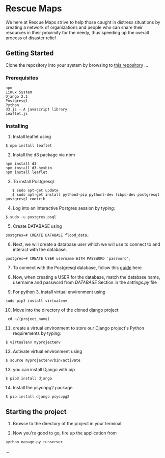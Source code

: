 # Rescue Maps
We here at Rescue Maps strive to help those caught in distress situations by creating a network of organizations and people who can share their resources in their proximity for the needy, thus speeding up the overall process of disaster relief


## Getting Started
Clone the repository into your system by browsing to [this repository](https://github.com/deveshd2k/rescue-maps)
...

### Prerequisites
```
npm
Linux System
Django 2.1
Postgresql
Python
d3.js - A javascript library
Leaflet.js
```


### Installing

1. Install leaflet using
```
$ npm install leaflet
```


2. Install the d3 package via npm
```
npm install d3
npm install d3-hexbin
npm install leaflet
```


3. To install Postgresql
```
   $ sudo apt-get update
   $ sudo apt-get install python3-pip python3-dev libpq-dev postgresql postgresql contrib
```


4. Log into an interactive Postgres session by typing:
```
$ sudo -u postgres psql
```


5. Create DATABASE using
```
postgres=# CREATE DATABASE flood_data;
```


6. Next, we will create a database user which we will use to connect to and interact with the database.
```
postgres=# CREATE USER username WITH PASSWORD 'password';
```


7. To connect with the Postgresql database, follow this [guide](https://www.digitalocean.com/community/tutorials/how-to-use-postgresql-with-your-django-application-on-ubuntu-14-04) here


8. Now, when creating a USER for the database, match the database name, username and password from *DATABASE* Section in the *settings.py* file


9. For python 3, install virtual environment using
```
sudo pip3 install virtualenv
```


10. Move into the directory of the cloned django project

```
 cd ~/(project_name)
```


11. create a virtual environment to store our Django project's Python requirements by typing:
```
$ virtualenv myprojectenv
```


12. Activate virtual environment using
```
$ source myprojectenv/bin/activate
```


13. you can install Django with pip
```
$ pip3 install django
```


14. Install the psycopg2 package
```
$ pip install django psycopg2
```


## Starting the project

1. Browse to the directory of the project in your terminal


2. Now you're good to go, fire up the application from
```
python manage.py runserver
```

...


